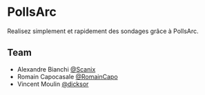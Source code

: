 # PollsArc

Realisez simplement et rapidement des sondages grâce à PollsArc.

## Team

* Alexandre Bianchi [@Scanix](https://github.com/Scanix)
* Romain Capocasale [@RomainCapo](https://github.com/RomainCapo)
* Vincent Moulin [@dicksor](https://github.com/dicksor)
